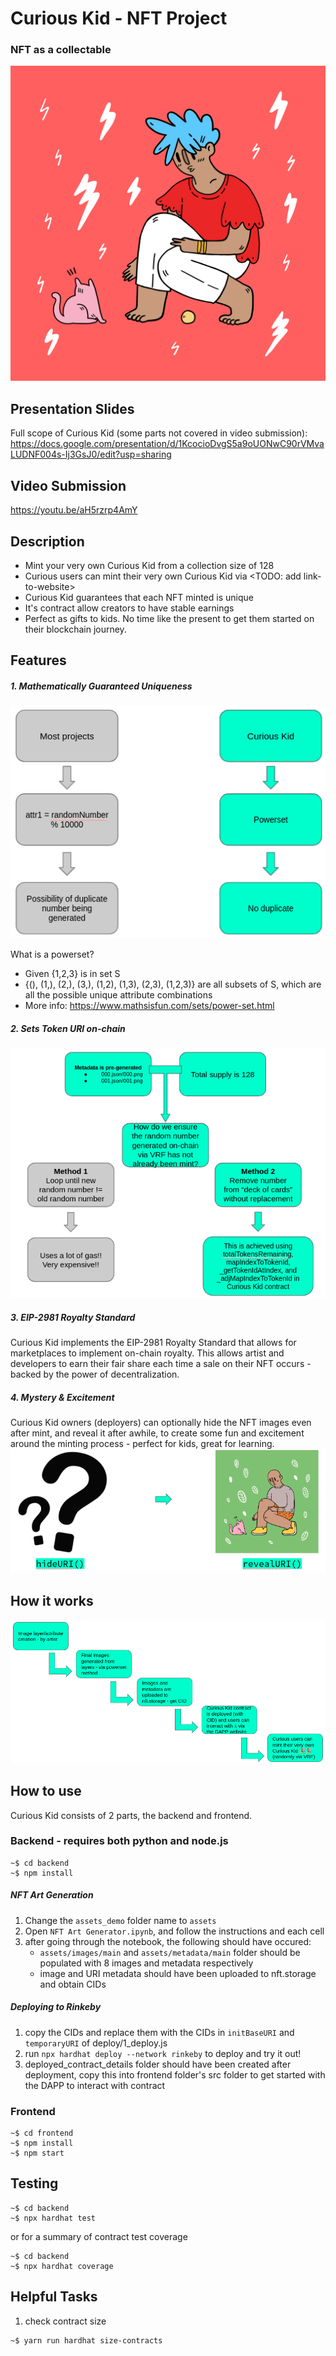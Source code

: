 # Curious Kid - NFT Project
### NFT as a collectable

![alt](https://github.com/turmeric-blend/CuriousKid/blob/master/backend/assets_demo/images/demo.gif)

## Presentation Slides
Full scope of Curious Kid (some parts not covered in video submission): https://docs.google.com/presentation/d/1KcocioDvgS5a9oUONwC90rVMvaLUDNF004s-Ij3GsJ0/edit?usp=sharing

## Video Submission
https://youtu.be/aH5rzrp4AmY

## Description

- Mint your very own Curious Kid from a collection size of 128
- Curious users can mint their very own Curious Kid via <TODO: add link-to-website>
- Curious Kid guarantees that each NFT minted is unique
- It's contract allow creators to have stable earnings
- Perfect as gifts to kids. No time like the present to get them started on their blockchain journey.

## Features

##### 1. Mathematically Guaranteed Uniqueness
![alt](https://github.com/turmeric-blend/CuriousKid/blob/master/backend/assets_demo/math_guaranteed_unique.png)

What is a powerset?
- Given {1,2,3} is in set S
- {(), (1,), (2,), (3,), (1,2), (1,3), (2,3), (1,2,3)} are all subsets of S, which are all the possible unique attribute combinations
- More info: https://www.mathsisfun.com/sets/power-set.html

##### 2. Sets Token URI on-chain
![alt](https://github.com/turmeric-blend/CuriousKid/blob/master/backend/assets_demo/set_onchain_tokenURI.png)

##### 3. EIP-2981 Royalty Standard
Curious Kid implements the EIP-2981 Royalty Standard that allows for marketplaces to implement on-chain royalty. This allows artist and developers to earn their fair share each time a sale on their NFT occurs - backed by the power of decentralization.

##### 4. Mystery & Excitement
Curious Kid owners (deployers) can optionally hide the NFT images even after mint, and reveal it after awhile, to create some fun and excitement around the minting process - perfect for kids, great for learning.
![alt](https://github.com/turmeric-blend/CuriousKid/blob/master/backend/assets_demo/reveal.png)

## How it works

![alt](https://github.com/turmeric-blend/CuriousKid/blob/master/backend/assets_demo/howitworks.png)

## How to use

Curious Kid consists of 2 parts, the backend and frontend.

### Backend - requires both python and node.js
```
~$ cd backend
~$ npm install
```
##### NFT Art Generation
1. Change the `assets_demo` folder name to `assets`
2. Open `NFT Art Generator.ipynb`, and follow the instructions and each cell
3. after going through the notebook, the following should have occured:
    - `assets/images/main` and `assets/metadata/main` folder should be populated with 8 images and metadata respectively
    - image and URI metadata should have been uploaded to nft.storage and obtain CIDs

##### Deploying to Rinkeby
1. copy the CIDs and replace them with the CIDs in `initBaseURI` and `temporaryURI` of deploy/1_deploy.js
2. run `npx hardhat deploy --network rinkeby` to deploy and try it out!
3. deployed_contract_details folder should have been created after deployment, copy this into frontend folder's src folder to get started with the DAPP to interact with contract

### Frontend
```
~$ cd frontend
~$ npm install
~$ npm start
```

## Testing
```
~$ cd backend
~$ npx hardhat test
```
or for a summary of contract test coverage
```
~$ cd backend
~$ npx hardhat coverage
```

## Helpful Tasks

1. check contract size
```
~$ yarn run hardhat size-contracts
```
